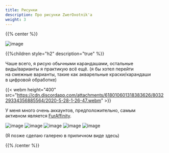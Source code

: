 ```yaml
---
title: Рисунки
description: Про рисунки ZwerOxotnik'а
weight: 3
---
```


{{% center %}}

![image](https://d.facdn.net/art/zweroxotnik/1608919910/1608919910.zweroxotnik_zweroxotnik_detective_p.jpg)

{{%children style="h2" description="true" %}}

Чаше всего, я рисую обычными карандашами, остальные<br>
виды/варианты я практикую всё ещё. (я бы хотел перейти<br>
на смежные варианты, такие как акварельные краски/карандаши<br>
в цифровой обработке)


{{< webm height="400" src="https://cdn.discordapp.com/attachments/618010601318383626/803229334356885564/2020-5-28-1-26-47.webm" >}}

У меня много очень аккаунтов, предположительно, самым<br>
активном является [FurAffinity](https://www.furaffinity.net/user/zweroxotnik/).


![image](https://d.facdn.net/art/zweroxotnik/1600802268/1600802263.zweroxotnik_zweroxotnik_protogen_affh_v1.jpg?height=300)
![image](https://d.facdn.net/art/zweroxotnik/1605526224/1605526222.zweroxotnik_zweroxotnik_light-dance_v1_1p.jpg?height=300)
![image](https://d.facdn.net/art/zweroxotnik/1605633330/1605633329.zweroxotnik_zweroxotnik_a-breeze_p.jpg?height=300)
![image](https://d.facdn.net/art/zweroxotnik/1575204511/1575204503.zweroxotnik_windless-n-sunny-moment-by-zweroxotnik.jpg?height=300)
![image](https://d.facdn.net/art/zweroxotnik/1597440148/1597440155.zweroxotnik_pinkish-thinking_zweroxotnik.jpg?height=300)

(Я позже сделаю галерею в приличном виде здесь)

{{% /center %}}
